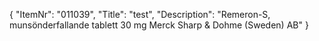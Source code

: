 {
  "ItemNr": "011039",
  "Title": "test",
  "Description": "Remeron-S, munsönderfallande tablett 30 mg Merck Sharp & Dohme (Sweden) AB"
}